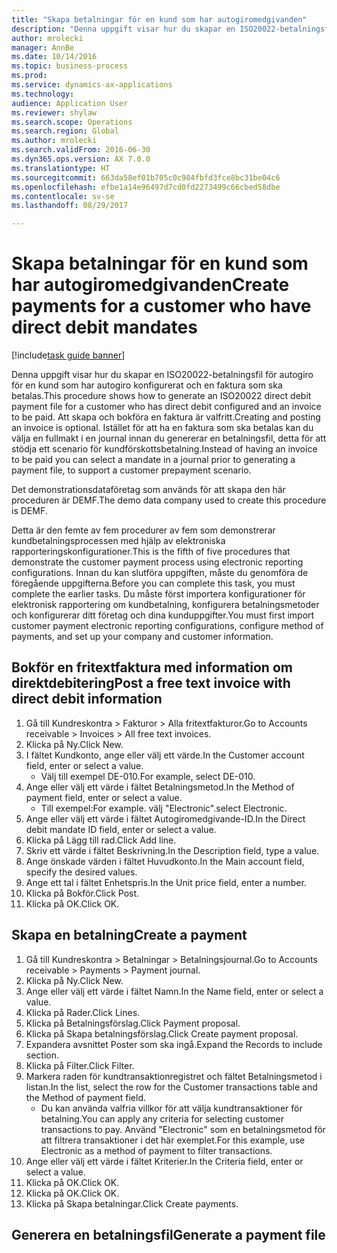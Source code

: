 ```yaml
--- 
title: "Skapa betalningar för en kund som har autogiromedgivanden"
description: "Denna uppgift visar hur du skapar en ISO20022-betalningsfil för autogiro för en kund som har autogiro konfigurerat och en faktura som ska betalas."
author: mrolecki
manager: AnnBe
ms.date: 10/14/2016
ms.topic: business-process
ms.prod: 
ms.service: dynamics-ax-applications
ms.technology: 
audience: Application User
ms.reviewer: shylaw
ms.search.scope: Operations
ms.search.region: Global
ms.author: mrolecki
ms.search.validFrom: 2016-06-30
ms.dyn365.ops.version: AX 7.0.0
ms.translationtype: HT
ms.sourcegitcommit: 663da58ef01b705c0c984fbfd3fce8bc31be04c6
ms.openlocfilehash: efbe1a14e96497d7cd0fd2273499c66cbed58dbe
ms.contentlocale: sv-se
ms.lasthandoff: 08/29/2017

---
```

# <a name="create-payments-for-a-customer-who-have-direct-debit-mandates"></a><span data-ttu-id="79e50-103">Skapa betalningar för en kund som har autogiromedgivanden</span><span class="sxs-lookup"><span data-stu-id="79e50-103">Create payments for a customer who have direct debit mandates</span></span>

[!include[task guide banner](../../includes/task-guide-banner.md)]

<span data-ttu-id="79e50-104">Denna uppgift visar hur du skapar en ISO20022-betalningsfil för autogiro för en kund som har autogiro konfigurerat och en faktura som ska betalas.</span><span class="sxs-lookup"><span data-stu-id="79e50-104">This procedure shows how to generate an ISO20022 direct debit payment file for a customer who has direct debit configured and an invoice to be paid.</span></span> <span data-ttu-id="79e50-105">Att skapa och bokföra en faktura är valfritt.</span><span class="sxs-lookup"><span data-stu-id="79e50-105">Creating and posting an invoice is optional.</span></span> <span data-ttu-id="79e50-106">Istället för att ha en faktura som ska betalas kan du välja en fullmakt i en journal innan du genererar en betalningsfil, detta för att stödja ett scenario för kundförskottsbetalning.</span><span class="sxs-lookup"><span data-stu-id="79e50-106">Instead of having an invoice to be paid you can select a mandate in a journal prior to generating a payment file, to support a customer prepayment scenario.</span></span>



<span data-ttu-id="79e50-107">Det demonstrationsdataföretag som används för att skapa den här proceduren är DEMF.</span><span class="sxs-lookup"><span data-stu-id="79e50-107">The demo data company used to create this procedure is DEMF.</span></span>



<span data-ttu-id="79e50-108">Detta är den femte av fem procedurer av fem som demonstrerar kundbetalningsprocessen med hjälp av elektroniska rapporteringskonfigurationer.</span><span class="sxs-lookup"><span data-stu-id="79e50-108">This is the fifth of five procedures that demonstrate the customer payment process using electronic reporting configurations.</span></span> <span data-ttu-id="79e50-109">Innan du kan slutföra uppgiften, måste du genomföra de föregående uppgifterna.</span><span class="sxs-lookup"><span data-stu-id="79e50-109">Before you can complete this task, you must complete the earlier tasks.</span></span> <span data-ttu-id="79e50-110">Du måste först importera konfigurationer för elektronisk rapportering om kundbetalning, konfigurera betalningsmetoder och konfigurerar ditt företag och dina kunduppgifter.</span><span class="sxs-lookup"><span data-stu-id="79e50-110">You must first import customer payment electronic reporting configurations, configure method of payments, and set up your company and customer information.</span></span> 


## <a name="post-a-free-text-invoice-with-direct-debit-information"></a><span data-ttu-id="79e50-111">Bokför en fritextfaktura med information om direktdebitering</span><span class="sxs-lookup"><span data-stu-id="79e50-111">Post a free text invoice with direct debit information</span></span>
1. <span data-ttu-id="79e50-112">Gå till Kundreskontra > Fakturor > Alla fritextfakturor.</span><span class="sxs-lookup"><span data-stu-id="79e50-112">Go to Accounts receivable > Invoices > All free text invoices.</span></span>
2. <span data-ttu-id="79e50-113">Klicka på Ny.</span><span class="sxs-lookup"><span data-stu-id="79e50-113">Click New.</span></span>
3. <span data-ttu-id="79e50-114">I fältet Kundkonto, ange eller välj ett värde.</span><span class="sxs-lookup"><span data-stu-id="79e50-114">In the Customer account field, enter or select a value.</span></span>
    * <span data-ttu-id="79e50-115">Välj till exempel DE-010.</span><span class="sxs-lookup"><span data-stu-id="79e50-115">For example, select DE-010.</span></span>  
4. <span data-ttu-id="79e50-116">Ange eller välj ett värde i fältet Betalningsmetod.</span><span class="sxs-lookup"><span data-stu-id="79e50-116">In the Method of payment field, enter or select a value.</span></span>
    * <span data-ttu-id="79e50-117">Till exempel:</span><span class="sxs-lookup"><span data-stu-id="79e50-117">For example.</span></span> <span data-ttu-id="79e50-118">välj "Electronic".</span><span class="sxs-lookup"><span data-stu-id="79e50-118">select Electronic.</span></span>  
5. <span data-ttu-id="79e50-119">Ange eller välj ett värde i fältet Autogiromedgivande-ID.</span><span class="sxs-lookup"><span data-stu-id="79e50-119">In the Direct debit mandate ID field, enter or select a value.</span></span>
6. <span data-ttu-id="79e50-120">Klicka på Lägg till rad.</span><span class="sxs-lookup"><span data-stu-id="79e50-120">Click Add line.</span></span>
7. <span data-ttu-id="79e50-121">Skriv ett värde i fältet Beskrivning.</span><span class="sxs-lookup"><span data-stu-id="79e50-121">In the Description field, type a value.</span></span>
8. <span data-ttu-id="79e50-122">Ange önskade värden i fältet Huvudkonto.</span><span class="sxs-lookup"><span data-stu-id="79e50-122">In the Main account field, specify the desired values.</span></span>
9. <span data-ttu-id="79e50-123">Ange ett tal i fältet Enhetspris.</span><span class="sxs-lookup"><span data-stu-id="79e50-123">In the Unit price field, enter a number.</span></span>
10. <span data-ttu-id="79e50-124">Klicka på Bokför.</span><span class="sxs-lookup"><span data-stu-id="79e50-124">Click Post.</span></span>
11. <span data-ttu-id="79e50-125">Klicka på OK.</span><span class="sxs-lookup"><span data-stu-id="79e50-125">Click OK.</span></span>

## <a name="create-a-payment"></a><span data-ttu-id="79e50-126">Skapa en betalning</span><span class="sxs-lookup"><span data-stu-id="79e50-126">Create a payment</span></span>
1. <span data-ttu-id="79e50-127">Gå till Kundreskontra > Betalningar > Betalningsjournal.</span><span class="sxs-lookup"><span data-stu-id="79e50-127">Go to Accounts receivable > Payments > Payment journal.</span></span>
2. <span data-ttu-id="79e50-128">Klicka på Ny.</span><span class="sxs-lookup"><span data-stu-id="79e50-128">Click New.</span></span>
3. <span data-ttu-id="79e50-129">Ange eller välj ett värde i fältet Namn.</span><span class="sxs-lookup"><span data-stu-id="79e50-129">In the Name field, enter or select a value.</span></span>
4. <span data-ttu-id="79e50-130">Klicka på Rader.</span><span class="sxs-lookup"><span data-stu-id="79e50-130">Click Lines.</span></span>
5. <span data-ttu-id="79e50-131">Klicka på Betalningsförslag.</span><span class="sxs-lookup"><span data-stu-id="79e50-131">Click Payment proposal.</span></span>
6. <span data-ttu-id="79e50-132">Klicka på Skapa betalningsförslag.</span><span class="sxs-lookup"><span data-stu-id="79e50-132">Click Create payment proposal.</span></span>
7. <span data-ttu-id="79e50-133">Expandera avsnittet Poster som ska ingå.</span><span class="sxs-lookup"><span data-stu-id="79e50-133">Expand the Records to include section.</span></span>
8. <span data-ttu-id="79e50-134">Klicka på Filter.</span><span class="sxs-lookup"><span data-stu-id="79e50-134">Click Filter.</span></span>
9. <span data-ttu-id="79e50-135">Markera raden för kundtransaktionregistret och fältet Betalningsmetod i listan.</span><span class="sxs-lookup"><span data-stu-id="79e50-135">In the list, select the row for the Customer transactions table and the Method of payment field.</span></span>
    * <span data-ttu-id="79e50-136">Du kan använda valfria villkor för att välja kundtransaktioner för betalning.</span><span class="sxs-lookup"><span data-stu-id="79e50-136">You can apply any criteria for selecting customer transactions to pay.</span></span> <span data-ttu-id="79e50-137">Använd "Electronic" som en betalningsmetod för att filtrera transaktioner i det här exemplet.</span><span class="sxs-lookup"><span data-stu-id="79e50-137">For this example, use Electronic as a method of payment to filter transactions.</span></span>  
10. <span data-ttu-id="79e50-138">Ange eller välj ett värde i fältet Kriterier.</span><span class="sxs-lookup"><span data-stu-id="79e50-138">In the Criteria field, enter or select a value.</span></span>
11. <span data-ttu-id="79e50-139">Klicka på OK.</span><span class="sxs-lookup"><span data-stu-id="79e50-139">Click OK.</span></span>
12. <span data-ttu-id="79e50-140">Klicka på OK.</span><span class="sxs-lookup"><span data-stu-id="79e50-140">Click OK.</span></span>
13. <span data-ttu-id="79e50-141">Klicka på Skapa betalningar.</span><span class="sxs-lookup"><span data-stu-id="79e50-141">Click Create payments.</span></span>

## <a name="generate-a-payment-file"></a><span data-ttu-id="79e50-142">Generera en betalningsfil</span><span class="sxs-lookup"><span data-stu-id="79e50-142">Generate a payment file</span></span>


